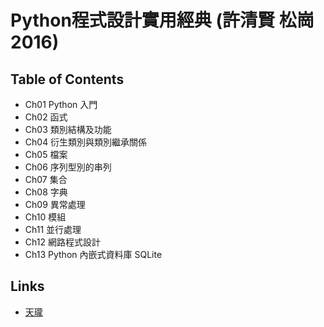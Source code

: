 # Python程式設計實用經典 (許清賢 松崗 2016)
## Table of Contents
- Ch01 Python 入門
- Ch02 函式
- Ch03 類別結構及功能
- Ch04 衍生類別與類別繼承關係
- Ch05 檔案
- Ch06 序列型別的串列
- Ch07 集合
- Ch08 字典
- Ch09 異常處理
- Ch10 模組
- Ch11 並行處理
- Ch12 網路程式設計
- Ch13 Python 內嵌式資料庫 SQLite

## Links
- [天瓏](https://www.tenlong.com.tw/products/9789572246023?list_name=srh)
